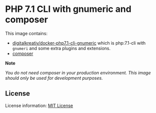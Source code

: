 # PHP 7.1 CLI with gnumeric and composer

This image contains:

* [digitalkreativ/docker-php7.1-cli-gnumeric](https://github.com/digitalkreativ/docker-php7.1-cli-gnumeric) which is php:7.1-cli with `gnumeri` and some extra plugins and extensions.
* [composer](https://getcomposer.org/)

**Note** 

*You do not need composer in your production environment. This image should only be used for development purposes.*


## License

License information: [MIT License](LICENSE)

